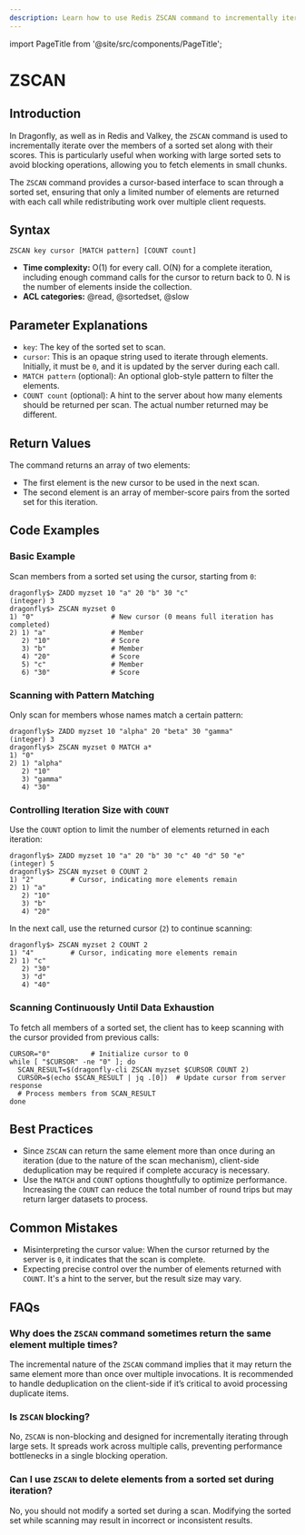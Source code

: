 ```yaml
---
description: Learn how to use Redis ZSCAN command to incrementally iterate sorted sets elements and associated scores.
---
```


import PageTitle from '@site/src/components/PageTitle';

# ZSCAN

<PageTitle title="Redis ZSCAN Explained (Better Than Official Docs)" />

## Introduction

In Dragonfly, as well as in Redis and Valkey, the `ZSCAN` command is used to incrementally iterate over the members of a sorted set along with their scores.
This is particularly useful when working with large sorted sets to avoid blocking operations, allowing you to fetch elements in small chunks.

The `ZSCAN` command provides a cursor-based interface to scan through a sorted set, ensuring that only a limited number of elements are returned with each call while redistributing work over multiple client requests.

## Syntax

```shell
ZSCAN key cursor [MATCH pattern] [COUNT count]
```

- **Time complexity:** O(1) for every call. O(N) for a complete iteration, including enough command calls for the cursor to return back to 0. N is the number of elements inside the collection.
- **ACL categories:** @read, @sortedset, @slow

## Parameter Explanations

- `key`: The key of the sorted set to scan.
- `cursor`: This is an opaque string used to iterate through elements. Initially, it must be `0`, and it is updated by the server during each call.
- `MATCH pattern` (optional): An optional glob-style pattern to filter the elements.
- `COUNT count` (optional): A hint to the server about how many elements should be returned per scan. The actual number returned may be different.

## Return Values

The command returns an array of two elements:

- The first element is the new cursor to be used in the next scan.
- The second element is an array of member-score pairs from the sorted set for this iteration.

## Code Examples

### Basic Example

Scan members from a sorted set using the cursor, starting from `0`:

```shell
dragonfly$> ZADD myzset 10 "a" 20 "b" 30 "c"
(integer) 3
dragonfly$> ZSCAN myzset 0
1) "0"                   # New cursor (0 means full iteration has completed)
2) 1) "a"                # Member
   2) "10"               # Score
   3) "b"                # Member
   4) "20"               # Score
   5) "c"                # Member
   6) "30"               # Score
```

### Scanning with Pattern Matching

Only scan for members whose names match a certain pattern:

```shell
dragonfly$> ZADD myzset 10 "alpha" 20 "beta" 30 "gamma"
(integer) 3
dragonfly$> ZSCAN myzset 0 MATCH a*
1) "0"
2) 1) "alpha"
   2) "10"
   3) "gamma"
   4) "30"
```

### Controlling Iteration Size with `COUNT`

Use the `COUNT` option to limit the number of elements returned in each iteration:

```shell
dragonfly$> ZADD myzset 10 "a" 20 "b" 30 "c" 40 "d" 50 "e"
(integer) 5
dragonfly$> ZSCAN myzset 0 COUNT 2
1) "2"         # Cursor, indicating more elements remain
2) 1) "a"
   2) "10"
   3) "b"
   4) "20"
```

In the next call, use the returned cursor (`2`) to continue scanning:

```shell
dragonfly$> ZSCAN myzset 2 COUNT 2
1) "4"         # Cursor, indicating more elements remain
2) 1) "c"
   2) "30"
   3) "d"
   4) "40"
```

### Scanning Continuously Until Data Exhaustion

To fetch all members of a sorted set, the client has to keep scanning with the cursor provided from previous calls:

```shell
CURSOR="0"          # Initialize cursor to 0
while [ "$CURSOR" -ne "0" ]; do
  SCAN_RESULT=$(dragonfly-cli ZSCAN myzset $CURSOR COUNT 2)
  CURSOR=$(echo $SCAN_RESULT | jq .[0])  # Update cursor from server response
  # Process members from SCAN_RESULT
done
```

## Best Practices

- Since `ZSCAN` can return the same element more than once during an iteration (due to the nature of the scan mechanism), client-side deduplication may be required if complete accuracy is necessary.
- Use the `MATCH` and `COUNT` options thoughtfully to optimize performance. Increasing the `COUNT` can reduce the total number of round trips but may return larger datasets to process.

## Common Mistakes

- Misinterpreting the cursor value: When the cursor returned by the server is `0`, it indicates that the scan is complete.
- Expecting precise control over the number of elements returned with `COUNT`. It's a hint to the server, but the result size may vary.

## FAQs

### Why does the `ZSCAN` command sometimes return the same element multiple times?

The incremental nature of the `ZSCAN` command implies that it may return the same element more than once over multiple invocations.
It is recommended to handle deduplication on the client-side if it’s critical to avoid processing duplicate items.

### Is `ZSCAN` blocking?

No, `ZSCAN` is non-blocking and designed for incrementally iterating through large sets.
It spreads work across multiple calls, preventing performance bottlenecks in a single blocking operation.

### Can I use `ZSCAN` to delete elements from a sorted set during iteration?

No, you should not modify a sorted set during a scan.
Modifying the sorted set while scanning may result in incorrect or inconsistent results.
